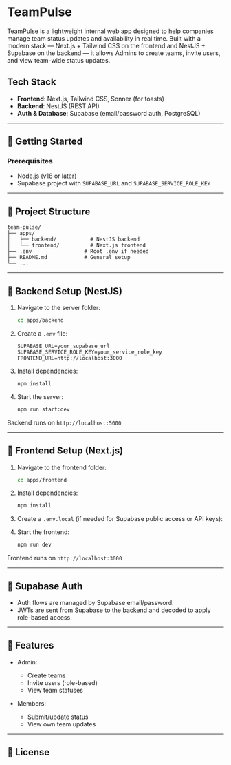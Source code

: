 # TeamPulse

TeamPulse is a lightweight internal web app designed to help companies manage team status updates and availability in real time. Built with a modern stack — Next.js + Tailwind CSS on the frontend and NestJS + Supabase on the backend — it allows Admins to create teams, invite users, and view team-wide status updates.

## Tech Stack

* **Frontend**: Next.js, Tailwind CSS, Sonner (for toasts)
* **Backend**: NestJS (REST API)
* **Auth & Database**: Supabase (email/password auth, PostgreSQL)

---

## 🚀 Getting Started

### Prerequisites

* Node.js (v18 or later)
* Supabase project with `SUPABASE_URL` and `SUPABASE_SERVICE_ROLE_KEY`

---

## 📁 Project Structure

```
team-pulse/
├── apps/
│   ├── backend/           # NestJS backend
│   └── frontend/          # Next.js frontend
├── .env                 # Root .env if needed
├── README.md            # General setup
└── ...
```

---

## 🔧 Backend Setup (NestJS)

1. Navigate to the server folder:

   ```bash
   cd apps/backend
   ```

2. Create a `.env` file:

   ```env
   SUPABASE_URL=your_supabase_url
   SUPABASE_SERVICE_ROLE_KEY=your_service_role_key
   FRONTEND_URL=http://localhost:3000
   ```

3. Install dependencies:

   ```bash
   npm install
   ```

4. Start the server:

   ```bash
   npm run start:dev
   ```

Backend runs on `http://localhost:5000`

---

## 🎨 Frontend Setup (Next.js)

1. Navigate to the frontend folder:

   ```bash
   cd apps/frontend
   ```

2. Install dependencies:

   ```bash
   npm install
   ```

3. Create a `.env.local` (if needed for Supabase public access or API keys):

4. Start the frontend:

   ```bash
   npm run dev
   ```

Frontend runs on `http://localhost:3000`

---

## 🔐 Supabase Auth

* Auth flows are managed by Supabase email/password.
* JWTs are sent from Supabase to the backend and decoded to apply role-based access.

---

## 🧪 Features

* Admin:

  * Create teams
  * Invite users (role-based)
  * View team statuses
* Members:

  * Submit/update status
  * View own team updates

---

## 📄 License


